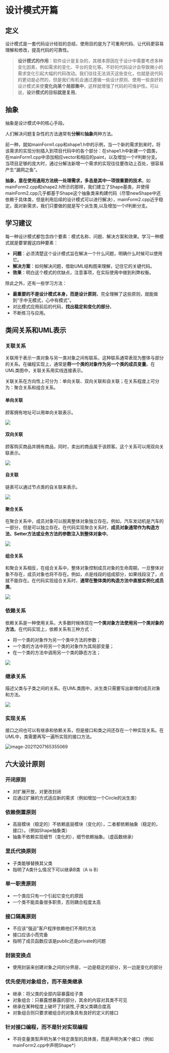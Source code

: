 # 设计模式开篇



## 定义

设计模式是一套代码设计经验的总结，使用目的是为了可重用代码、让代码更容易理解和修改，提高代码的可靠性。

> **设计模式的作用**：软件设计是复杂的，其根本原因在于设计中需要考虑多种变化因素，例如需求的变化、平台的变化等。不好的代码设计会导致微小的需求变化引起大幅的代码改动。我们往往无法消灭这些变化，也就是说代码的更动是必然的，但是我们有机会通过遵循一些设计原则、使用一些良好的设计模式来使**变化向某个局部集中**，这样就增强了代码的可维护性。可以说，**设计模式的目标就是复用**。



## 抽象

抽象是设计模式中的核心手段。

人们解决问题复杂性的方法通常有**分解**和**抽象**两种方法。

前一种，就如mainForm1.cpp和shape1.h中的示例，当一个新的需求到来时，将该需求的实现分别插入到项目代码中的各个部分：在shape1.h中新建一个圆类，在mainForm1.cpp中添加相应vector和相应的paint，以及增加一个if判断分支。当项目足够的庞大时，通过分解法新增一个需求的实现往往要改动上百处，很容易产生“漏网之鱼”。

**抽象，意在使用通用方法统一处理需求，多态是其中一项很重要的技术**。如mainForm2.cpp和shape2.h所示的那样，我们建立了Shape基类，并使得mainForm2.cpp几乎都基于Shape这个抽象类来构建代码（尽管newShape中还依赖于具体类，但是利用后续的设计模式可以进行解决），mainForm2.cpp近乎稳定。面对新需求，我们只要做的就是写个派生类,以及增加一个if判断分支。



## 学习建议

每一种设计模式都包含四个要素：模式名称、问题、解决方案和效果。学习一种模式就是要掌握这四种要素：

+ **问题**：必须清楚这个设计模式旨在解决一个什么问题，明确什么时候可以使用它。
+ **解决方案**：如何解决问题，借助UML结构图来理解，记住它的关键代码。
+ **效果**：明白这个模式的优缺点，注意事项，在实际使用中做到利弊权衡。

除此之外，还有一些学习方法：

+ **最重要的不是设计模式本身，而是设计原则**，完全理解了这些原则，就能做到“手中无模式，心中有模式”。
+ 对比模式应用前后的代码，**找出稳定和变化的部分**。
+ 不断练习与应用。





## 类间关系和UML表示



### 关联关系

关联用于表示一类对象与另一类对象之间有联系，这种联系通常表现为整体与部分的关系。在编程实现上，通常是**将一个类的对象作为另一个类的成员变量**。在UML类图中，关联关系用实线连接表示。

关联关系在方向性上可分为：单向关联、双向关联和自关联；在关系程度上可分为：聚合关系和组合关系。



#### 单向关联

顾客拥有地址可以用单向关联表示。

![](https://gitee.com/KenSporger/typera-picgo/raw/master/img/image-20211207160740656.png)

#### 双向关联

顾客购买商品并拥有商品，同时，卖出的商品属于该顾客。这个关系可以用双向关联表示。

![](https://gitee.com/KenSporger/typera-picgo/raw/master/img/image-20211207161401434.png)



#### 自关联

链表可以通过节点类的自关联来表示。

![](https://gitee.com/KenSporger/typera-picgo/raw/master/img/image-20211207161630468.png)




#### 聚合关系

在聚合关系中，成员对象可以脱离整体对象独立存在。例如，汽车发动机是汽车的一部分，但是可以独立存在。在代码实现聚合关系时，**成员对象通常作为构造方法、Setter方法或业务方法的参数注入到整体对象中**。

![](https://gitee.com/KenSporger/typera-picgo/raw/master/img/image-20211207162246725.png)



#### 组合关系

和聚合关系相反，在组合关系中，整体对象控制成员对象的生命周期，一旦整体对象不存在，成员对象也将不存在。例如，点是线段的组成部分，如果线段没了，点就不能存在。在代码实现组合关系时，**通常在整体类的构造方法中直接实例化成员类**。

![](https://gitee.com/KenSporger/typera-picgo/raw/master/img/image-20211207163439669.png)



### 依赖关系

依赖关系是一种使用关系，大多数时候体现在**一个类对象方法使用另一个类对象的方法**。在代码实现上，依赖关系有三种方式：

+ 将一个类的对象作为另一个类中方法的参数；
+ 一个类的方法中将另一个类的对象作为其局部变量；
+ 在一个类的方法中调用另一个类的静态方法；

![](https://gitee.com/KenSporger/typera-picgo/raw/master/img/image-20211207164333222.png)



### 继承关系

描述父类与子类之间的关系。在UML类图中，派生类只需要写出新增的成员对象和方法。

![](https://gitee.com/KenSporger/typera-picgo/raw/master/img/image-20211207164910146.png)



### 实现关系

接口之间也可以有继承和依赖关系，但是接口和类之间还存在一个种实现关系。在UML中，类需要再写一遍所实现的接口方法。

![image-20211207165355069](https://gitee.com/KenSporger/typera-picgo/raw/master/img/image-20211207165355069.png)




## 六大设计原则

### 开闭原则 

+ 对扩展开放，对更改封闭
+ 应通过扩展的方式适应新的需求（例如增加一个Circle的派生类）


### 依赖倒置原则

+ 高层模块（稳定的）不依赖底层模块（变化的），二者都依赖抽象（稳定的，接口）。（例如Shape抽象类）
+ 抽象不依赖实现细节（变化的），细节依赖抽象。（虚函数继承）

### 里氏代换原则

+ 子类能够替换其父类
+ 指明了A类什么情况下可以继承B类（A is B） 

### 单一职责原则

+ 一个类应只有一个引起它变化的原因
+ 一个类不能具备很多职责，否则耦合程度太高

### 接口隔离原则

+ 不应该“强迫”客户程序依赖他们不用的方法
+ 接口应该小而完备
+ 指明了成员函数应该是public还是private的问题

### 封装变换点

+ 使用封装来创建对象之间的分界层，一边是稳定的部分，另一边是变化的部分

### 优先使用对象组合，而不是类继承

+ 继承：将父类的全部内容暴露给子类
+ 对象组合：只暴露想暴露的部分，其余的内容对其类不可见
+ 继承在某种程度上破坏了封装性,子类父类耦合度高
+ 对象组合则只要求被组合的对象具有良好的定义的接口

### 针对接口编程，而不是针对实现编程

+ 不将变量类型声明为某个特定类型的具体类，而是声明为某个接口（例如mainForm2.cpp中声明Shape*）